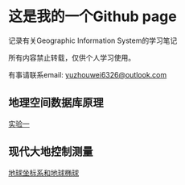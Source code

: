 # 这是我的一个Github page

记录有关Geographic Information System的学习笔记

所有内容禁止转载，仅供个人学习使用。

有事请联系email: yuzhouwei6326@outlook.com

## 地理空间数据库原理

[实验一](spatialDatabase/实验一报告.html)

## 现代大地控制测量

[地球坐标系和地球椭球](geodesy/chapter2.html)

